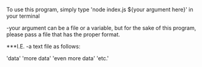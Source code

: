 To use this program, simply type 'node index.js ${your argument here}' in your terminal

-your argument can be a file or a variable, but for the sake of this program, please 
pass a file that has the proper format.

***I.E.
-a text file as follows:

'data'
'more data'
'even more data'
'etc.'